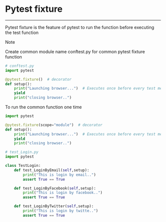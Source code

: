 # Pytest fixture

---
Pytest fixture is the feature of pytest to run the function before executing the test function 
>[!NOTE]
> 
> Create common module name conftest.py for common pytest fixture function
```python
# conftest.py
import pytest

@pytest.fixture()  # decorator
def setup():
    print("Launching browser...")  # Executes once before every test method
    yield
    print("closing browser..") 
```
To run the common function one time 
```python
import pytest

@pytest.fixture(scope="module")  # decorator
def setup():
    print("Launching browser...")  # Executes once before every test method
    yield
    print("closing browser..") 
```
```python
# test_Login.py
import pytest

class TestLogin:
    def test_LoginByEmail(self,setup):
        print("This is login by email..")
        assert True == True

    def test_LoginByFacebook(self,setup):
        print("This is login by facebook..")
        assert True == True

    def test_LoginByTwitter(self,setup):
        print("This is login by twitte..")
        assert True == True
```